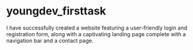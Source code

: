 # youngdev_firsttask
I have successfully created a website featuring a user-friendly login and registration form, along with a captivating landing page complete with a navigation bar and a contact page.
